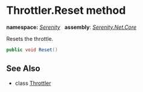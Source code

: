 # Throttler.Reset method
**namespace:** *[Serenity](../../README.md#serenity-namespace)*   **assembly**: *[Serenity.Net.Core](../../README.md)*

Resets the throttle.

```csharp
public void Reset()
```

## See Also

* class [Throttler](../Throttler.md)